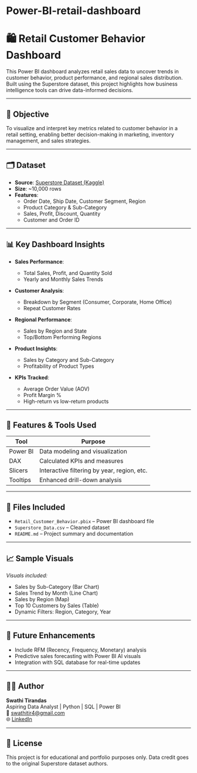 # Power-BI-retail-dashboard
# 🛍️ Retail Customer Behavior Dashboard

This Power BI dashboard analyzes retail sales data to uncover trends in customer behavior, product performance, and regional sales distribution. Built using the Superstore dataset, this project highlights how business intelligence tools can drive data-informed decisions.

---

## 📌 Objective

To visualize and interpret key metrics related to customer behavior in a retail setting, enabling better decision-making in marketing, inventory management, and sales strategies.

---

## 🗂️ Dataset

- **Source**: [Superstore Dataset (Kaggle)](https://www.kaggle.com/datasets/vivek468/superstore-dataset-final)
- **Size**: ~10,000 rows
- **Features**:
  - Order Date, Ship Date, Customer Segment, Region
  - Product Category & Sub-Category
  - Sales, Profit, Discount, Quantity
  - Customer and Order ID

---

## 📊 Key Dashboard Insights

- **Sales Performance**:
  - Total Sales, Profit, and Quantity Sold
  - Yearly and Monthly Sales Trends

- **Customer Analysis**:
  - Breakdown by Segment (Consumer, Corporate, Home Office)
  - Repeat Customer Rates

- **Regional Performance**:
  - Sales by Region and State
  - Top/Bottom Performing Regions

- **Product Insights**:
  - Sales by Category and Sub-Category
  - Profitability of Product Types

- **KPIs Tracked**:
  - Average Order Value (AOV)
  - Profit Margin %
  - High-return vs low-return products

---

## 📎 Features & Tools Used

| Tool      | Purpose                         |
|-----------|----------------------------------|
| Power BI  | Data modeling and visualization |
| DAX       | Calculated KPIs and measures    |
| Slicers   | Interactive filtering by year, region, etc. |
| Tooltips  | Enhanced drill-down analysis     |

---

## 📁 Files Included

- `Retail_Customer_Behavior.pbix` – Power BI dashboard file
- `Superstore_Data.csv` – Cleaned dataset
- `README.md` – Project summary and documentation

---

## 📈 Sample Visuals

_Visuals included:_

- Sales by Sub-Category (Bar Chart)
- Sales Trend by Month (Line Chart)
- Sales by Region (Map)
- Top 10 Customers by Sales (Table)
- Dynamic Filters: Region, Category, Year

---

## 🚀 Future Enhancements

- Include RFM (Recency, Frequency, Monetary) analysis
- Predictive sales forecasting with Power BI AI visuals
- Integration with SQL database for real-time updates

---

## 👩‍💻 Author

**Swathi Tirandas**  
Aspiring Data Analyst | Python | SQL | Power BI  
📧 swathitir4@gmail.com  
🌐 [LinkedIn](https://www.linkedin.com/in/your-profile)

---

## 📎 License

This project is for educational and portfolio purposes only. Data credit goes to the original Superstore dataset authors.
